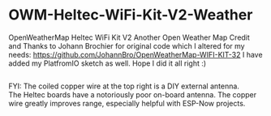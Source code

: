 # OWM-Heltec-WiFi-Kit-V2-Weather
OpenWeatherMap Heltec WiFi Kit V2 
Another Open Weather Map
Credit and Thanks to Johann Brochier for original code which I altered for my needs: https://github.com/JohannBro/OpenWeatherMap-WIFI-KIT-32
I have added my PlatfromIO sketch as well.  Hope I did it all right :)
~~~~~~~~~~~~
~~~~~~~~~~~~
FYI: The coiled copper wire at the top right is a DIY external antenna.  
The Heltec boards have a notoriously poor on-board antenna. The copper wire greatly improves range, especially helpful with ESP-Now projects.
